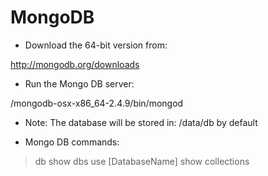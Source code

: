 MongoDB
=======

- Download the 64-bit version from: 

http://mongodb.org/downloads

- Run the Mongo DB server: 

/mongodb-osx-x86_64-2.4.9/bin/mongod

- Note: The database will be stored in: /data/db by default

- Mongo DB commands: 

> db
> show dbs
> use [DatabaseName]
> show collections
